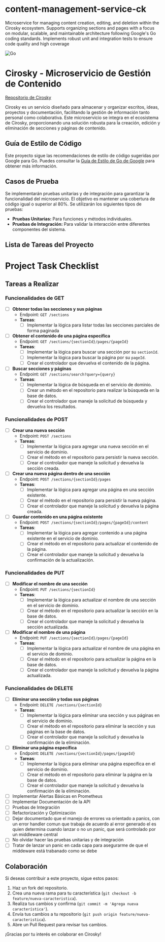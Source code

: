 # content-management-service-ck
Microservice for managing content creation, editing, and deletion within the Cirosky ecosystem. Supports organizing sections and pages with a focus on modular, scalable, and maintainable architecture following Google's Go coding standards. Implements robust unit and integration tests to ensure code quality and high coverage

![Go](https://img.shields.io/badge/Go-1.23-blue?logo=go)


# Cirosky - Microservicio de Gestión de Contenido

[Repositorio de Cirosky](https://github.com/mrthoabby/cirosky)

Cirosky es un servicio diseñado para almacenar y organizar escritos, ideas, proyectos y documentación, facilitando la gestión de información tanto personal como colaborativa. Este microservicio se integra en el ecosistema de Cirosky, proporcionando una solución robusta para la creación, edición y eliminación de secciones y páginas de contenido.

## Guía de Estilo de Código

Este proyecto sigue las recomendaciones de estilo de código sugeridas por Google para Go. Puedes consultar la [Guía de Estilo de Go de Google](https://google.github.io/styleguide/go/decisions#naming) para obtener más información.

## Casos de Prueba

Se implementarán pruebas unitarias y de integración para garantizar la funcionalidad del microservicio. El objetivo es mantener una cobertura de código igual o superior al 80%. Se utilizarán los siguientes tipos de pruebas:

- **Pruebas Unitarias:** Para funciones y métodos individuales.
- **Pruebas de Integración:** Para validar la interacción entre diferentes componentes del sistema.

## Lista de Tareas del Proyecto

# Project Task Checklist

## Tareas a Realizar

### Funcionalidades de **GET**

- [ ] **Obtener todas las secciones y sus páginas**
  - Endpoint: `GET /sections`
  - **Tareas**:
    - [ ] Implementar la lógica para listar todas las secciones parciales de forma paginada

- [ ] **Obtener el contenido de una página específica**
  - Endpoint: `GET /sections/{sectionId}/pages/{pageId}`
  - **Tareas**:
    - [ ] Implementar la lógica para buscar una sección por su `sectionId`.
    - [ ] Implementar la lógica para buscar la página por su `pageId`.
    - [ ] Crear el controlador que devuelva el contenido de la página.

- [ ] **Buscar secciones y páginas**
  - Endpoint: `GET /sections/search?query={query}`
  - **Tareas**:
    - [ ] Implementar la lógica de búsqueda en el servicio de dominio.
    - [ ] Crear un método en el repositorio para realizar la búsqueda en la base de datos.
    - [ ] Crear el controlador que maneje la solicitud de búsqueda y devuelva los resultados.

### Funcionalidades de **POST**

- [ ] **Crear una nueva sección**
  - Endpoint: `POST /sections`
  - **Tareas**:
    - [ ] Implementar la lógica para agregar una nueva sección en el servicio de dominio.
    - [ ] Crear el método en el repositorio para persistir la nueva sección.
    - [ ] Crear el controlador que maneje la solicitud y devuelva la sección creada.

- [ ] **Crear una nueva página dentro de una sección**
  - Endpoint: `POST /sections/{sectionId}/pages`
  - **Tareas**:
    - [ ] Implementar la lógica para agregar una página en una sección existente.
    - [ ] Crear el método en el repositorio para persistir la nueva página.
    - [ ] Crear el controlador que maneje la solicitud y devuelva la página creada.

- [ ] **Guardar contenido en una página existente**
  - Endpoint: `POST /sections/{sectionId}/pages/{pageId}/content`
  - **Tareas**:
    - [ ] Implementar la lógica para agregar contenido a una página existente en el servicio de dominio.
    - [ ] Crear el método en el repositorio para actualizar el contenido de la página.
    - [ ] Crear el controlador que maneje la solicitud y devuelva la confirmación de la actualización.

### Funcionalidades de **PUT**

- [ ] **Modificar el nombre de una sección**
  - Endpoint: `PUT /sections/{sectionId}`
  - **Tareas**:
    - [ ] Implementar la lógica para actualizar el nombre de una sección en el servicio de dominio.
    - [ ] Crear el método en el repositorio para actualizar la sección en la base de datos.
    - [ ] Crear el controlador que maneje la solicitud y devuelva la sección actualizada.

- [ ] **Modificar el nombre de una página**
  - Endpoint: `PUT /sections/{sectionId}/pages/{pageId}`
  - **Tareas**:
    - [ ] Implementar la lógica para actualizar el nombre de una página en el servicio de dominio.
    - [ ] Crear el método en el repositorio para actualizar la página en la base de datos.
    - [ ] Crear el controlador que maneje la solicitud y devuelva la página actualizada.

### Funcionalidades de **DELETE**

- [ ] **Eliminar una sección y todas sus páginas**
  - Endpoint: `DELETE /sections/{sectionId}`
  - **Tareas**:
    - [ ] Implementar la lógica para eliminar una sección y sus páginas en el servicio de dominio.
    - [ ] Crear el método en el repositorio para eliminar la sección y sus páginas en la base de datos.
    - [ ] Crear el controlador que maneje la solicitud y devuelva la confirmación de la eliminación.

- [ ] **Eliminar una página específica**
  - Endpoint: `DELETE /sections/{sectionId}/pages/{pageId}`
  - **Tareas**:
    - [ ] Implementar la lógica para eliminar una página específica en el servicio de dominio.
    - [ ] Crear el método en el repositorio para eliminar la página en la base de datos.
    - [ ] Crear el controlador que maneje la solicitud y devuelva la confirmación de la eliminación.

- [ ] Implementar Alertas Básicas en Prometheus
- [ ] Implementar Documentación de la API
- [ ] Pruebas de Integración
- [ ] Refactorización y Optimización
- [ ] Dejar documentado que el manejo de errores va orientado a panics, con un error handler comun que trabaja de acuerdo al error generado el es quien determina cuando lanzar o no un panic, que será controlado por un middleware central
- [ ] No olvidar hacer las pruebas unitarias y de integración
- [ ] Tratar de lanzar un panic en cada capa para asegurarme de que el middeware está trabanado como se debe
## Colaboración

Si deseas contribuir a este proyecto, sigue estos pasos:

1. Haz un fork del repositorio.
2. Crea una nueva rama para tu característica (`git checkout -b feature/nueva-caracteristica`).
3. Realiza tus cambios y confirma (`git commit -m 'Agrega nueva característica'`).
4. Envía tus cambios a tu repositorio (`git push origin feature/nueva-caracteristica`).
5. Abre un Pull Request para revisar tus cambios.

¡Gracias por tu interés en colaborar en Cirosky!

